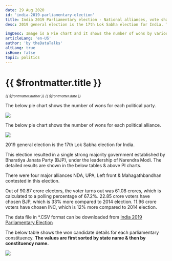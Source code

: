 ```yaml
---
date: 29 Aug 2020
id: 'india-2019-parliamentary-election'
title: India 2019 Parliamentary election - National alliances, vote share, seats won and key events.
desc: 2019 general election is the 17th Lok Sabha election for India. This election resulted in a single strong majority government established by Bharatiya Janata Party (BJP), under the leadership of Narendra Modi. The detailed results are shown in the below tables &

imgDesc: Image is a Pie chart and it shows the number of wons by various alliances in the state.
articleLang: 'en-US'
author: 'by theDataTalks'
altLang: true
isHome: false
topic: politics
---
```


<altLang />

# {{ $frontmatter.title }}
<i style="font-size: 0.75em;"> {{ $frontmatter.author }} {{ $frontmatter.date }} </i>

The below pie chart shows the number of wons for each political party.  

![](/img/politics/india-2019-parliamentary-election/india-2019-election-1.png)

The below pie chart shows the number of wons for each political alliance.  

![](/img/politics/india-2019-parliamentary-election/india-2019-election-2.png)

2019 general election is the 17th Lok Sabha election for India.

This election resulted in a single strong majority government established by Bharatiya Janata Party (BJP), under the leadership of Narendra Modi. The detailed results are shown in the below tables & above PI charts.

There were four major alliances NDA, UPA, Left front & Mahagathbandhan contested in this election.

Out of 90.87 crore electors, the voter turns out was 61.08 crores, which is calculated to a polling percentage of 67.2%.
22.85 crore voters have chosen BJP, which is 33% more compared to 2014 election.
11.96 crore voters have chosen INC, which is 12% more compared to 2014 election.

The data file in \*.CSV format can be downloaded from [India 2019 Parliamentary Election](http://thedatatalks.in/datas/politics/india-2001-parliamentary-election.csv)

The below table shows the won candidate details for each parliamentary constituency.
**The values are first sorted by state name & then by constituency name.**

![](/img/politics/india-2019-parliamentary-election/india-2019-election-3.png)


<style>

</style>